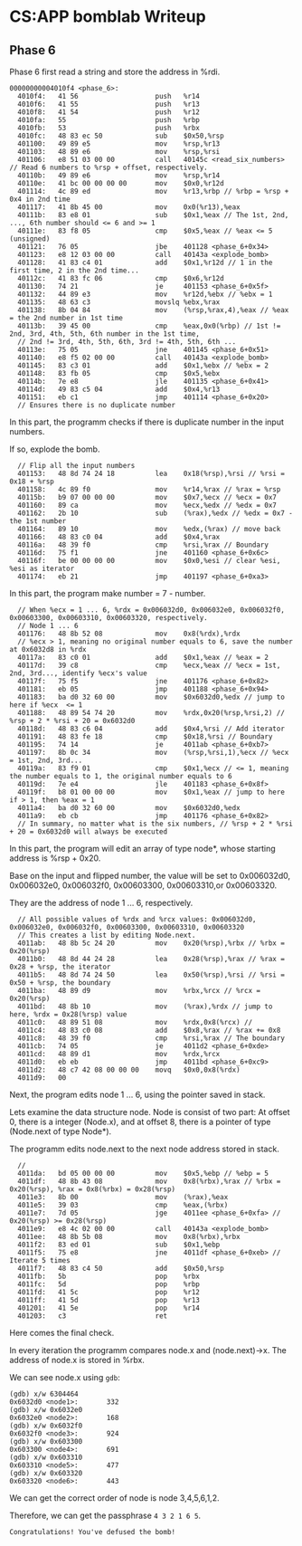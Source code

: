 # CS:APP bomblab Writeup
## Phase 6
Phase 6 first read a string and store the address in %rdi.
```
00000000004010f4 <phase_6>:
  4010f4:	41 56                	push   %r14
  4010f6:	41 55                	push   %r13
  4010f8:	41 54                	push   %r12
  4010fa:	55                   	push   %rbp
  4010fb:	53                   	push   %rbx
  4010fc:	48 83 ec 50          	sub    $0x50,%rsp
  401100:	49 89 e5             	mov    %rsp,%r13
  401103:	48 89 e6             	mov    %rsp,%rsi
  401106:	e8 51 03 00 00       	call   40145c <read_six_numbers> // Read 6 numbers to %rsp + offset, respectively.
  40110b:	49 89 e6             	mov    %rsp,%r14
  40110e:	41 bc 00 00 00 00    	mov    $0x0,%r12d
  401114:	4c 89 ed             	mov    %r13,%rbp // %rbp = %rsp + 0x4 in 2nd time
  401117:	41 8b 45 00          	mov    0x0(%r13),%eax
  40111b:	83 e8 01             	sub    $0x1,%eax // The 1st, 2nd, ..., 6th number should <= 6 and >= 1
  40111e:	83 f8 05             	cmp    $0x5,%eax // %eax <= 5 (unsigned)
  401121:	76 05                	jbe    401128 <phase_6+0x34>
  401123:	e8 12 03 00 00       	call   40143a <explode_bomb>
  401128:	41 83 c4 01          	add    $0x1,%r12d // 1 in the first time, 2 in the 2nd time...
  40112c:	41 83 fc 06          	cmp    $0x6,%r12d
  401130:	74 21                	je     401153 <phase_6+0x5f>
  401132:	44 89 e3             	mov    %r12d,%ebx // %ebx = 1
  401135:	48 63 c3             	movslq %ebx,%rax
  401138:	8b 04 84             	mov    (%rsp,%rax,4),%eax // %eax = the 2nd number in 1st time
  40113b:	39 45 00             	cmp    %eax,0x0(%rbp) // 1st != 2nd, 3rd, 4th, 5th, 6th number in the 1st time,
  // 2nd != 3rd, 4th, 5th, 6th, 3rd != 4th, 5th, 6th ...
  40113e:	75 05                	jne    401145 <phase_6+0x51>
  401140:	e8 f5 02 00 00       	call   40143a <explode_bomb>
  401145:	83 c3 01             	add    $0x1,%ebx // %ebx = 2
  401148:	83 fb 05             	cmp    $0x5,%ebx
  40114b:	7e e8                	jle    401135 <phase_6+0x41>
  40114d:	49 83 c5 04          	add    $0x4,%r13
  401151:	eb c1                	jmp    401114 <phase_6+0x20>
  // Ensures there is no duplicate number
```
In this part, the programm checks if there is duplicate number in the input numbers.

If so, explode the bomb.


```
  // Flip all the input numbers
  401153:	48 8d 74 24 18       	lea    0x18(%rsp),%rsi // %rsi = 0x18 + %rsp
  401158:	4c 89 f0             	mov    %r14,%rax // %rax = %rsp
  40115b:	b9 07 00 00 00       	mov    $0x7,%ecx // %ecx = 0x7
  401160:	89 ca                	mov    %ecx,%edx // %edx = 0x7
  401162:	2b 10                	sub    (%rax),%edx // %edx = 0x7 - the 1st number
  401164:	89 10                	mov    %edx,(%rax) // move back
  401166:	48 83 c0 04          	add    $0x4,%rax
  40116a:	48 39 f0             	cmp    %rsi,%rax // Boundary
  40116d:	75 f1                	jne    401160 <phase_6+0x6c>
  40116f:	be 00 00 00 00       	mov    $0x0,%esi // clear %esi, %esi as iterator
  401174:	eb 21                	jmp    401197 <phase_6+0xa3>
```
In this part, the program make number = 7 - number.

```
  // When %ecx = 1 ... 6, %rdx = 0x006032d0, 0x006032e0, 0x006032f0, 0x00603300, 0x00603310, 0x00603320, respectively.
  // Node 1 ... 6
  401176:	48 8b 52 08          	mov    0x8(%rdx),%rdx 
  // %ecx > 1, meaning no original number equals to 6, save the number at 0x6032d8 in %rdx
  40117a:	83 c0 01             	add    $0x1,%eax // %eax = 2
  40117d:	39 c8                	cmp    %ecx,%eax // %ecx = 1st, 2nd, 3rd..., identify %ecx's value
  40117f:	75 f5                	jne    401176 <phase_6+0x82> 
  401181:	eb 05                	jmp    401188 <phase_6+0x94>
  401183:	ba d0 32 60 00       	mov    $0x6032d0,%edx // jump to here if %ecx  <= 1
  401188:	48 89 54 74 20       	mov    %rdx,0x20(%rsp,%rsi,2) // %rsp + 2 * %rsi + 20 = 0x6032d0
  40118d:	48 83 c6 04          	add    $0x4,%rsi // Add iterator
  401191:	48 83 fe 18          	cmp    $0x18,%rsi // Boundary
  401195:	74 14                	je     4011ab <phase_6+0xb7>
  401197:	8b 0c 34             	mov    (%rsp,%rsi,1),%ecx // %ecx = 1st, 2nd, 3rd...
  40119a:	83 f9 01             	cmp    $0x1,%ecx // <= 1, meaning the number equals to 1, the original number equals to 6
  40119d:	7e e4                	jle    401183 <phase_6+0x8f>
  40119f:	b8 01 00 00 00       	mov    $0x1,%eax // jump to here if > 1, then %eax = 1
  4011a4:	ba d0 32 60 00       	mov    $0x6032d0,%edx
  4011a9:	eb cb                	jmp    401176 <phase_6+0x82>
  // In summary, no matter what is the six numbers, // %rsp + 2 * %rsi + 20 = 0x6032d0 will always be executed
```
In this part, the program will edit an array of type node*, whose starting address is %rsp + 0x20.

Base on the input and flipped number, the value will be set to 0x006032d0, 0x006032e0, 0x006032f0, 0x00603300, 0x00603310,or 0x00603320.

They are the address of node 1 ... 6, respectively.

```
  // All possible values of %rdx and %rcx values: 0x006032d0, 0x006032e0, 0x006032f0, 0x00603300, 0x00603310, 0x00603320
  // This creates a list by editing Node.next.
  4011ab:	48 8b 5c 24 20       	mov    0x20(%rsp),%rbx // %rbx = 0x20(%rsp) 
  4011b0:	48 8d 44 24 28       	lea    0x28(%rsp),%rax // %rax = 0x28 + %rsp, the iterator
  4011b5:	48 8d 74 24 50       	lea    0x50(%rsp),%rsi // %rsi = 0x50 + %rsp, the boundary
  4011ba:	48 89 d9             	mov    %rbx,%rcx // %rcx = 0x20(%rsp)
  4011bd:	48 8b 10             	mov    (%rax),%rdx // jump to here, %rdx = 0x28(%rsp) value
  4011c0:	48 89 51 08          	mov    %rdx,0x8(%rcx) // 
  4011c4:	48 83 c0 08          	add    $0x8,%rax // %rax += 0x8
  4011c8:	48 39 f0             	cmp    %rsi,%rax // The boundary
  4011cb:	74 05                	je     4011d2 <phase_6+0xde>
  4011cd:	48 89 d1             	mov    %rdx,%rcx
  4011d0:	eb eb                	jmp    4011bd <phase_6+0xc9>
  4011d2:	48 c7 42 08 00 00 00 	movq   $0x0,0x8(%rdx)
  4011d9:	00 
```
Next, the program edits node 1 ... 6, using the pointer saved in stack.

Lets examine the data structure node. Node is consist of two part: At offset 0, there is a integer (Node.x), and at offset 8, there is a pointer of type (Node.next of type Node*).

The programm edits node.next to the next node address stored in stack.

```
  // 
  4011da:	bd 05 00 00 00       	mov    $0x5,%ebp // %ebp = 5
  4011df:	48 8b 43 08          	mov    0x8(%rbx),%rax // %rbx = 0x20(%rsp), %rax = 0x8(%rbx) = 0x28(%rsp)
  4011e3:	8b 00                	mov    (%rax),%eax
  4011e5:	39 03                	cmp    %eax,(%rbx)
  4011e7:	7d 05                	jge    4011ee <phase_6+0xfa> // 0x20(%rsp) >= 0x28(%rsp)
  4011e9:	e8 4c 02 00 00       	call   40143a <explode_bomb>
  4011ee:	48 8b 5b 08          	mov    0x8(%rbx),%rbx
  4011f2:	83 ed 01             	sub    $0x1,%ebp
  4011f5:	75 e8                	jne    4011df <phase_6+0xeb> // Iterate 5 times
  4011f7:	48 83 c4 50          	add    $0x50,%rsp
  4011fb:	5b                   	pop    %rbx
  4011fc:	5d                   	pop    %rbp
  4011fd:	41 5c                	pop    %r12
  4011ff:	41 5d                	pop    %r13
  401201:	41 5e                	pop    %r14
  401203:	c3                   	ret
```
Here comes the final check. 

In every iteration the programm compares node.x and (node.next)->x. The address of node.x is stored in %rbx.

We can see node.x using `gdb`:
```
(gdb) x/w 6304464
0x6032d0 <node1>:       332
(gdb) x/w 0x6032e0
0x6032e0 <node2>:       168
(gdb) x/w 0x6032f0
0x6032f0 <node3>:       924
(gdb) x/w 0x603300
0x603300 <node4>:       691
(gdb) x/w 0x603310
0x603310 <node5>:       477
(gdb) x/w 0x603320
0x603320 <node6>:       443
```

We can get the correct order of node is node 3,4,5,6,1,2.

Therefore, we can get the passphrase `4 3 2 1 6 5`.

`Congratulations! You've defused the bomb!`